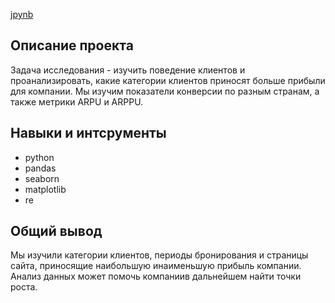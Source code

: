 [jpynb](https://github.com/Touranna/portfolio/blob/main/%D0%90%D0%BD%D0%B0%D0%BB%D0%B8%D0%B7%20%D0%B1%D1%80%D0%BE%D0%BD%D0%B8%D1%80%D0%BE%D0%B2%D0%B0%D0%BD%D0%B8%D0%B9%20%D1%82%D1%83%D1%80%D0%BE%D0%B2%20%D0%BF%D0%B5%D1%82-%D0%BF%D1%80%D0%BE%D0%B5%D0%BA%D1%82/Pet_%D0%BF%D1%80%D0%BE%D0%B5%D0%BA%D1%82_%D0%B0%D0%BD%D0%B0%D0%BB%D0%B8%D0%B7_%D0%B1%D1%80%D0%BE%D0%BD%D0%B8%D1%80%D0%BE%D0%B2%D0%B0%D0%BD%D0%B8%D1%8F_%D1%82%D1%83%D1%80%D0%BE%D0%B2_Bridge_to_Moscow.ipynb)


## Описание проекта

Задача исследования - изучить поведение клиентов и проанализировать, какие категории клиентов приносят больше прибыли для компании. Мы изучим показатели конверсии по разным странам, а также метрики ARPU и ARPPU.

## Навыки и интсрументы
- python
- pandas 
- seaborn 
- matplotlib
- re 

## Общий вывод

Мы изучили категории клиентов, периоды бронирования и страницы сайта, приносящие наибольшую инаименьшую прибыль компании. Анализ данных может помочь компаниив дальнейшем найти точки роста.


